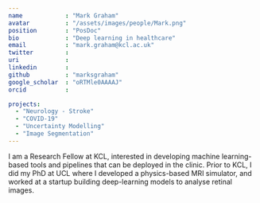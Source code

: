 ```yaml
---
name            : "Mark Graham"
avatar          : "/assets/images/people/Mark.png"
position        : "PosDoc"
bio             : "Deep learning in healthcare"
email           : "mark.graham@kcl.ac.uk"
twitter         :
uri             :
linkedin        :
github          : "marksgraham"
google_scholar  : "oRTMle0AAAAJ"
orcid           :

projects:
  - "Neurology - Stroke"
  - "COVID-19"
  - "Uncertainty Modelling"
  - "Image Segmentation"
---
```

I am a Research Fellow at KCL, interested in developing machine learning-based tools and pipelines that can be  deployed in the clinic. Prior to KCL, I did my PhD at UCL where I developed a physics-based MRI simulator, and worked at a startup building deep-learning models to analyse retinal images.

